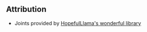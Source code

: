 ## Attribution

- Joints provided by [HopefulLlama's wonderful library](https://github.com/HopefulLlama/JointSCAD)
